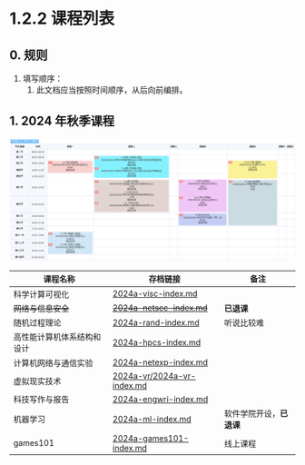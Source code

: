 # 1.2.2 课程列表

## 0. 规则

1. 填写顺序：
   1. 此文档应当按照时间顺序，从后向前编排。

## 1. 2024 年秋季课程

<img src="../../blob/img/2024a-timetable.png">

| 课程名称                   | 存档链接                                                     | 备注                     |
| -------------------------- | ------------------------------------------------------------ | ------------------------ |
| 科学计算可视化             | [2024a-visc-index.md](../../data/2024a-visc/2024a-visc-index.md) |                          |
| ~~网络与信息安全~~         | ~~[2024a-netsec-index.md](../../data/2024a-netsec/2024a-netsec-index.md)~~ | **已退课**               |
| 随机过程理论               | [2024a-rand-index.md](../../data/2024a-rand/2024a-rand-index.md) | 听说比较难               |
| 高性能计算机体系结构和设计 | [2024a-hpcs-index.md](../../data/2024a-hpcs/2024a-hpcs-index.md) |                          |
| 计算机网络与通信实验       | [2024a-netexp-index.md](../../data/2024a-netexp/2024a-netexp-index.md) |                          |
| 虚拟现实技术               | [2024a-vr/2024a-vr-index.md](../../data/2024a-vr/2024a-vr-index.md) |                          |
| 科技写作与报告             | [2024a-engwri-index.md](../../data/2024a-engwri/2024a-engwri-index.md) |                          |
| 机器学习                   | [2024a-ml-index.md](../../data/2024a-ml/2024a-ml-index.md)   | 软件学院开设，**已退课** |
| games101                   | [2024a-games101-index.md](../../data/2024a-games101/2024a-games101-index.md) | 线上课程                 |

